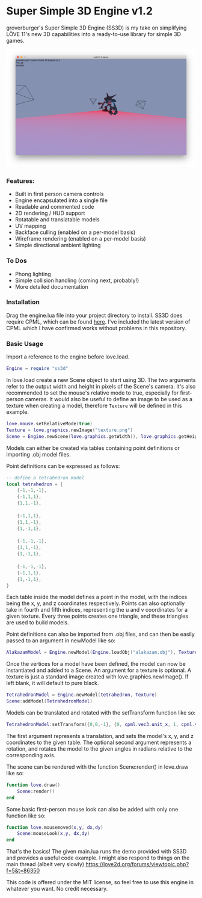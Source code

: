 # Super Simple 3D Engine v1.2

groverburger's Super Simple 3D Engine (SS3D) is my take on simplifying LÖVE 11's new 3D capabilities into a ready-to-use library for simple 3D games.

![pic1](image.png)

### Features:
- Built in first person camera controls
- Engine encapsulated into a single file
- Readable and commented code
- 2D rendering / HUD support
- Rotatable and translatable models
- UV mapping
- Backface culling (enabled on a per-model basis)
- Wireframe rendering (enabled on a per-model basis)
- Simple directional ambient lighting

### To Dos
- Phong lighting
- Simple collision handling (coming next, probably!)
- More detailed documentation

### Installation
Drag the engine.lua file into your project directory to install. SS3D does require CPML, which can be found [here](https://github.com/excessive/cpml). I've included the latest version of CPML which I have confirmed works without problems in this repository.

### Basic Usage
Import a reference to the engine before love.load.
```lua
Engine = require "ss3d"
```
In love.load create a new Scene object to start using 3D.
The two arguments refer to the output width and height in pixels of the Scene's camera.
It's also recommended to set the mouse's relative mode to true, especially for first-person cameras.
It would also be useful to define an image to be used as a texture when creating a model, therefore `Texture` will be defined in this example.
```lua
love.mouse.setRelativeMode(true)
Texture = love.graphics.newImage("texture.png")
Scene = Engine.newScene(love.graphics.getWidth(), love.graphics.getHeight())
```
Models can either be created via tables containing point definitions or importing .obj model files.

Point definitions can be expressed as follows:
```lua
-- define a tetrahedron model
local tetrahedron = {
    {-1,-1,-1},
    {-1,1,1},
    {1,1,-1},

    {-1,1,1},
    {1,1,-1},
    {1,-1,1},

    {-1,-1,-1},
    {1,1,-1},
    {1,-1,1},

    {-1,-1,-1},
    {-1,1,1},
    {1,-1,1},
}
```
Each table inside the model defines a point in the model, with the indices being the x, y, and z coordinates respectively. Points can also optionally take in fourth and fifth indices, representing the u and v coordinates for a given texture. Every three points creates one triangle, and these triangles are used to build models.

Point definitions can also be imported from .obj files, and can then be easily passed to an argument in newModel like so:
```lua
AlakazamModel = Engine.newModel(Engine.loadObj("alakazam.obj"), Texture)
```

Once the vertices for a model have been defined, the model can now be instantiated and added to a Scene.
An argument for a texture is optional. A texture is just a standard image created with love.graphics.newImage(). If left blank, it will default to pure black.
```lua
TetrahedronModel = Engine.newModel(tetrahedron, Texture)
Scene:addModel(TetrahedronModel)
```

Models can be translated and rotated with the setTransform function like so:
```lua
TetrahedronModel:setTransform({0,0,-1}, {0, cpml.vec3.unit_x, 1, cpml.vec3.unit_y, 2, cpml.vec3.unit_z})
```
The first argument represents a translation, and sets the model's x, y, and z coordinates to the given table. The optional second argument represents a rotation, and rotates the model to the given angles in radians relative to the corresponding axis.

The scene can be rendered with the function Scene:render() in love.draw like so:
```lua
function love.draw()
    Scene:render()
end
```

Some basic first-person mouse look can also be added with only one function like so:
```lua
function love.mousemoved(x,y, dx,dy)
    Scene:mouseLook(x,y, dx,dy)
end
```

That's the basics!
The given main.lua runs the demo provided with SS3D and provides a useful code example.
I might also respond to things on the main thread (albeit very slowly)
https://love2d.org/forums/viewtopic.php?f=5&t=86350

This code is offered under the MIT license, so feel free to use this engine in whatever you want. No credit necessary.

